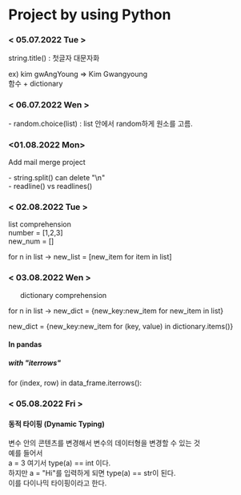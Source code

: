 <h1>Project by using Python</h1>
<div>
<h3>< 05.07.2022 Tue ></h3>
<p>
string.title() : 첫글자 대문자화
</p>
<p>
ex) kim gwAngYoung => Kim Gwangyoung
<br>함수 + dictionary
</p>
</div>
<div>
<h3>< 06.07.2022 Wen ></h3>
<p>
- random.choice(list) : list 안에서 random하게 원소를 고름.
</p>
</div>
<div>
<h3>
 <01.08.2022 Mon>
</h3>
<p>
Add mail merge project
</p>
<p>
- string.split() can delete "\n"<br> - readline() vs readlines()</p>
</div>
<div>
<h3>
< 02.08.2022 Tue >
</h3>
<p>list comprehension <br> number = [1,2,3] <br>new_num = []</p>
<p>for n in list -> new_list = [new_item for item in list]</p>
</div>
<div>
<h3>
< 03.08.2022 Wen >
</h3>
<p><ol>dictionary comprehension </ol></p>
<p>for n in list -> new_dict = {new_key:new_item for new_item in list}</p>
<p>new_dict = {new_key:new_item for (key, value) in dictionary.items()}</p>
<p>
<h4>In pandas</h4></p>
<p><h5>with "iterrows"</h5></p>
<p>for (index, row) in data_frame.iterrows():</p>
</div>
<div>
<h3>
< 05.08.2022 Fri >
</h3>
<p><h4>동적 타이핑 (Dynamic Typing) </h4>
변수 안의 콘텐츠를 변경해서 변수의 데이터형을 변경할 수 있는 것 <br>
예를 들어서 <br>
a = 3 여기서 type(a) == int 이다. <br>
하지만 a = "Hi"를 입력하게 되면 type(a) == str이 된다. <br>
이를 다이나믹 타이핑이라고 한다.
</p>
</div>